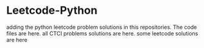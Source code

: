 # Leetcode-Python
adding the python leetcode problem solutions in this repositories. 
The code files are here.
all CTCI problems solutions are here.
some leetcode solutions are here










































































































































































































































































































































































































































































































































































































































































































































































































































































































































































































